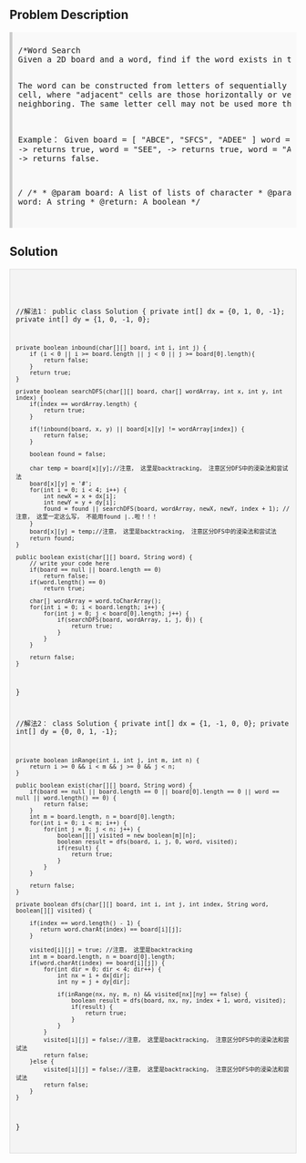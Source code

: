 <style>
  .comment-block { background-color: #f9f9f9; padding: 10px; border-left: 5px solid #ccc; }
  .code-block { background-color: #f4f4f4; padding: 10px; border: 1px solid #ddd; }
</style>

<h2>Problem Description</h2>
<div class='comment-block'>
<pre>
/*Word Search 
Given a 2D board and a word, find if the word exists in the grid.

The word can be constructed from letters of sequentially adjacent cell, where "adjacent" cells are 
those horizontally or vertically neighboring. The same letter cell may not be used more than once.

Example：
Given board =
[
  "ABCE",
  "SFCS",
  "ADEE"
]
word = "ABCCED", -> returns true,
word = "SEE", -> returns true,
word = "ABCB", -> returns false.

*/
    /**
     * @param board: A list of lists of character
     * @param word: A string
     * @return: A boolean
     */
</pre>
</div>

<h2>Solution</h2>
<div class='code-block'>
<pre><code class='language-java'>

//解法1：
public class Solution {
    private int[] dx = {0, 1, 0, -1};
    private int[] dy = {1, 0, -1, 0};
    
    private boolean inbound(char[][] board, int i, int j) {
        if (i < 0 || i >= board.length || j < 0 || j >= board[0].length){
            return false;
	    }
        return true;
    }
    
    private boolean searchDFS(char[][] board, char[] wordArray, int x, int y, int index) {
        if(index == wordArray.length) {
            return true;
        }
        
        if(!inbound(board, x, y) || board[x][y] != wordArray[index]) {
            return false;
        }
        
        boolean found = false;
        
        char temp = board[x][y];//注意， 这里是backtracking， 注意区分DFS中的浸染法和尝试法
        board[x][y] = '#';
        for(int i = 0; i < 4; i++) {
            int newX = x + dx[i];
            int newY = y + dy[i];
            found = found || searchDFS(board, wordArray, newX, newY, index + 1); //注意， 这里一定这么写， 不能用found |..啦！！！
        }
        board[x][y] = temp;//注意， 这里是backtracking， 注意区分DFS中的浸染法和尝试法
        return found;
    }
    
    public boolean exist(char[][] board, String word) {
        // write your code here
        if(board == null || board.length == 0)
            return false;
        if(word.length() == 0)
            return true;

        char[] wordArray = word.toCharArray();
        for(int i = 0; i < board.length; i++) {
            for(int j = 0; j < board[0].length; j++) {
                if(searchDFS(board, wordArray, i, j, 0)) {
                    return true;
                }
            }
        }
        
        return false;
    }
}

//解法2：
class Solution {
    private int[] dx = {1, -1, 0, 0};
    private int[] dy = {0, 0, 1, -1};
    
    private boolean inRange(int i, int j, int m, int n) {
        return i >= 0 && i < m && j >= 0 && j < n;
    }
    
    public boolean exist(char[][] board, String word) {
        if(board == null || board.length == 0 || board[0].length == 0 || word == null || word.length() == 0) {
            return false;
        }
        int m = board.length, n = board[0].length;
        for(int i = 0; i < m; i++) {
            for(int j = 0; j < n; j++) {
                boolean[][] visited = new boolean[m][n];
                boolean result = dfs(board, i, j, 0, word, visited);
                if(result) {
                    return true;
                }
            }
        } 
        
        return false;
    }
    
    private boolean dfs(char[][] board, int i, int j, int index, String word, boolean[][] visited) {
        
        if(index == word.length() - 1) {
           return word.charAt(index) == board[i][j];
        }
        
        visited[i][j] = true; //注意， 这里是backtracking
        int m = board.length, n = board[0].length;
        if(word.charAt(index) == board[i][j]) {
            for(int dir = 0; dir < 4; dir++) {
                int nx = i + dx[dir];
                int ny = j + dy[dir];
                
                if(inRange(nx, ny, m, n) && visited[nx][ny] == false) {
                    boolean result = dfs(board, nx, ny, index + 1, word, visited);
                    if(result) {
                        return true;
                    }
                }
            }
            visited[i][j] = false;//注意， 这里是backtracking， 注意区分DFS中的浸染法和尝试法
            return false;
        }else {
            visited[i][j] = false;//注意， 这里是backtracking， 注意区分DFS中的浸染法和尝试法
            return false;
        }
    }
}</code></pre>
</div>
